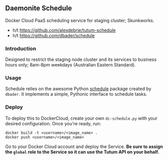 ## Daemonite Schedule

Docker Cloud PaaS scheduling service for staging cluster; Skunkworks.

- h/t https://github.com/alexdebrie/tutum-schedule
- h/t https://github.com/dbader/schedule

### Introduction

Designed to restrict the staging node cluster and its services to business hours only; 8am-8pm weekdays (Australian Eastern Standard).

### Usage

Schedule relies on the awesome Python [schedule](https://github.com/dbader/schedule) package created by `dbader`. It implements a simple, Pythonic interface to schedule tasks.

### Deploy

To deploy this to DockerCloud, create your own `dc-schedule.py` with your
desired configuration. Once you're ready, run:

    docker build -t <username>/<image_name> .
    docker push <username>/<image_name>

Go to your Docker Cloud account and deploy the Service. __Be sure to assign the
`global` role to the Service so it can use the Tutum API on your behalf.__

